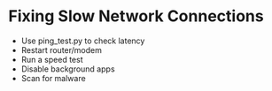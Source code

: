# Fixing Slow Network Connections

- Use ping_test.py to check latency
- Restart router/modem
- Run a speed test
- Disable background apps
- Scan for malware
